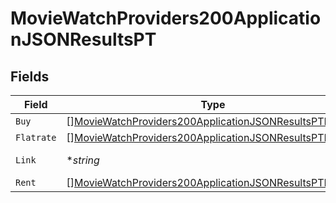 # MovieWatchProviders200ApplicationJSONResultsPT


## Fields

| Field                                                                                                                                         | Type                                                                                                                                          | Required                                                                                                                                      | Description                                                                                                                                   | Example                                                                                                                                       |
| --------------------------------------------------------------------------------------------------------------------------------------------- | --------------------------------------------------------------------------------------------------------------------------------------------- | --------------------------------------------------------------------------------------------------------------------------------------------- | --------------------------------------------------------------------------------------------------------------------------------------------- | --------------------------------------------------------------------------------------------------------------------------------------------- |
| `Buy`                                                                                                                                         | [][MovieWatchProviders200ApplicationJSONResultsPTBuy](../../models/operations/moviewatchproviders200applicationjsonresultsptbuy.md)           | :heavy_minus_sign:                                                                                                                            | N/A                                                                                                                                           |                                                                                                                                               |
| `Flatrate`                                                                                                                                    | [][MovieWatchProviders200ApplicationJSONResultsPTFlatrate](../../models/operations/moviewatchproviders200applicationjsonresultsptflatrate.md) | :heavy_minus_sign:                                                                                                                            | N/A                                                                                                                                           |                                                                                                                                               |
| `Link`                                                                                                                                        | **string*                                                                                                                                     | :heavy_minus_sign:                                                                                                                            | N/A                                                                                                                                           | https://www.themoviedb.org/movie/550-fight-club/watch?locale=PT                                                                               |
| `Rent`                                                                                                                                        | [][MovieWatchProviders200ApplicationJSONResultsPTRent](../../models/operations/moviewatchproviders200applicationjsonresultsptrent.md)         | :heavy_minus_sign:                                                                                                                            | N/A                                                                                                                                           |                                                                                                                                               |